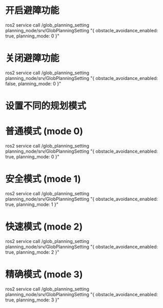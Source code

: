 <!--
 * @Author: "feiyang_hong" "feiyang.hong@infinityrobot.cn"
 * @Date: 2025-01-06 11:10:12
 * @LastEditors: "feiyang_hong" "feiyang.hong@infinityrobot.cn"
 * @LastEditTime: 2025-01-06 11:10:21
 * @FilePath: /planning_control_node/src/planning_node/include/planning_node/README.md
 * @Description: action_server 功能示例
-->
# 开启避障功能
ros2 service call /glob_planning_setting planning_node/srv/GlobPlanningSetting "{
  obstacle_avoidance_enabled: true,
  planning_mode: 0
}"

# 关闭避障功能
ros2 service call /glob_planning_setting planning_node/srv/GlobPlanningSetting "{
  obstacle_avoidance_enabled: false,
  planning_mode: 0
}"

# 设置不同的规划模式
# 普通模式 (mode 0)
ros2 service call /glob_planning_setting planning_node/srv/GlobPlanningSetting "{
  obstacle_avoidance_enabled: true,
  planning_mode: 0
}"

# 安全模式 (mode 1)
ros2 service call /glob_planning_setting planning_node/srv/GlobPlanningSetting "{
  obstacle_avoidance_enabled: true,
  planning_mode: 1
}"

# 快速模式 (mode 2)
ros2 service call /glob_planning_setting planning_node/srv/GlobPlanningSetting "{
  obstacle_avoidance_enabled: true,
  planning_mode: 2
}"

# 精确模式 (mode 3)
ros2 service call /glob_planning_setting planning_node/srv/GlobPlanningSetting "{
  obstacle_avoidance_enabled: true,
  planning_mode: 3
}"
